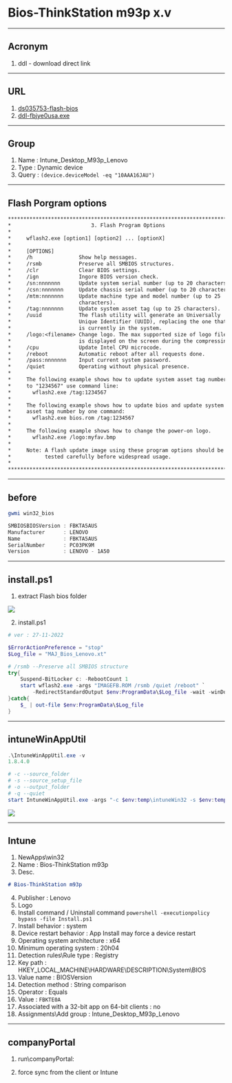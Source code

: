 # Bios-ThinkStation m93p x.v

---

## Acronym
1. ddl - download direct link

---

## URL
1. [ds035753-flash-bios](https://support.lenovo.com/us/en/downloads/ds035753-flash-bios-update-thinkcentre-e93-m73p-m83-m93-m93p-thinkstation-e32-p300)
2. [ddl-fbjye0usa.exe](https://download.lenovo.com/pccbbs/thinkcentre_bios/fbjye0usa.exe)

---

## Group
1. Name : Intune_Desktop_M93p_Lenovo
2. Type : Dynamic device
3. Query : `(device.deviceModel -eq "10AAA16JAU")`

---

## Flash Porgram options
````txt
*****************************************************************************
*                          3. Flash Program Options                         *
*                                                                           *
*     wflash2.exe [option1] [option2] ... [optionX]                         *
*                                                                           *
*     [OPTIONS]                                                             *
*     /h               Show help messages.                                  *
*     /rsmb            Preserve all SMBIOS structures.                      *
*     /clr             Clear BIOS settings.                                 *
*     /ign             Ingore BIOS version check.                           *
*     /sn:nnnnnnn      Update system serial number (up to 20 characters).   *
*     /csn:nnnnnnn     Update chassis serial number (up to 20 characters).  *
*     /mtm:nnnnnnn     Update machine type and model number (up to 25       *
*                      characters).                                         *
*     /tag:nnnnnnn     Update system asset tag (up to 25 characters).       *
*     /uuid            The flash utility will generate an Universally       *
*                      Unique Identifier (UUID), replacing the one that     *
*                      is currently in the system.                          *
*     /logo:<filename> Change logo. The max supported size of logo file     *
*                      is displayed on the screen during the compressing.   *
*     /cpu             Update Intel CPU microcode.                          *
*     /reboot          Automatic reboot after all requests done.            *
*     /pass:nnnnnnn    Input current system password.                       *
*     /quiet           Operating without physical presence.                 *
*                                                                           *
*     The following example shows how to update system asset tag number     *
*     to "1234567" use command line:                                        *
*       wflash2.exe /tag:1234567                                            *
*                                                                           *
*     The following example shows how to update bios and update system      *
*     asset tag number by one command:                                      *
*       wflash2.exe bios.rom /tag:1234567                                   *
*                                                                           *
*     The following example shows how to change the power-on logo.          *
*       wflash2.exe /logo:myfav.bmp                                         *
*                                                                           *
*     Note: A flash update image using these program options should be      *
*           tested carefully before widespread usage.                       *
*                                                                           *
*****************************************************************************
````

---

## before
````ps1
gwmi win32_bios

SMBIOSBIOSVersion : FBKTA5AUS
Manufacturer      : LENOVO
Name              : FBKTA5AUS
SerialNumber      : PC03PK9M
Version           : LENOVO - 1A50
````

---

## install.ps1
1. extract Flash bios folder

[<img src="https://i.imgur.com/PsHqQzY.png">](https://i.imgur.com/PsHqQzY.png)


2. install.ps1
````ps1
# ver : 27-11-2022

$ErrorActionPreference = "stop"
$Log_file = "MAJ_Bios_Lenovo.xt"

# /rsmb --Preserve all SMBIOS structure
try{
    Suspend-BitLocker c: -RebootCount 1
    start wflash2.exe -args "IMAGEFB.ROM /rsmb /quiet /reboot" `
        -RedirectStandardOutput $env:ProgramData\$Log_file -wait -winDowStyle Hidden
}catch{
    $_ | out-file $env:ProgramData\$Log_file
}
````

---

## intuneWinAppUtil
````ps1
.\IntuneWinAppUtil.exe -v
1.8.4.0

# -c --source_folder
# -s --source_setup_file
# -o --output_folder
# -q --quiet
start IntuneWinAppUtil.exe -args "-c $env:temp\intuneWin32 -s $env:temp\intuneWin32\install.ps1 -o $env:temp\intuneWin32 -q"
````

[<img src="https://i.imgur.com/nhwtrJe.png">](https://i.imgur.com/nhwtrJe.png)

---

## Intune
1. NewApps\win32
2. Name : Bios-ThinkStation m93p
3. Desc.
````md
# Bios-ThinkStation m93p
````
4. Publisher : Lenovo
5. Logo
6. Install command / Uninstall command `powershell -executionpolicy bypass -file Install.ps1`
7. Install behavior : system
8. Device restart behavior : App Install may force a device restart
9. Operating system architecture : x64
10. Minimum operating system : 20h04
11. Detection rules\Rule type : Registry
12. Key path : HKEY_LOCAL_MACHINE\HARDWARE\DESCRIPTION\System\BIOS
13. Value name : BIOSVersion
14. Detection method : String comparison
15. Operator : Equals
16. Value : `FBKTE0A`
17. Associated with a 32-bit app on 64-bit clients : no
18. Assignments\Add group : Intune_Desktop_M93p_Lenovo

---

## companyPortal
1. run\companyPortal:

2. force sync from the client or Intune 
